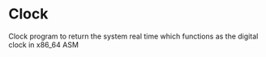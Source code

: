 # Clock
Clock program to return the system real time which functions as the digital clock in x86_64 ASM 
